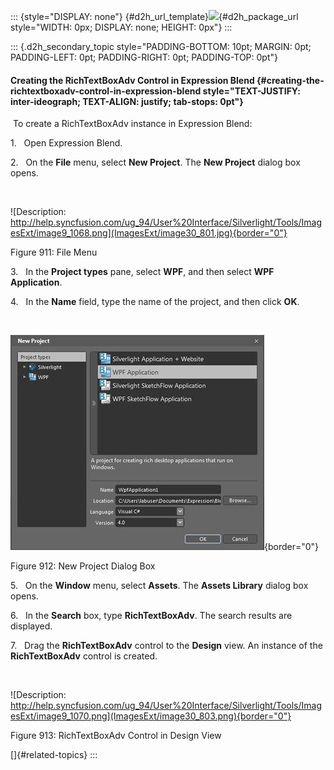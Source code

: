 ::: {style="DISPLAY: none"}
[](ms-xhelp:///?Id=d2h_url_template){#d2h_url_template}![](!package_url!){#d2h_package_url style="WIDTH: 0px; DISPLAY: none; HEIGHT: 0px"}
:::

::: {.d2h_secondary_topic style="PADDING-BOTTOM: 10pt; MARGIN: 0pt; PADDING-LEFT: 0pt; PADDING-RIGHT: 0pt; PADDING-TOP: 0pt"}
#### Creating the RichTextBoxAdv Control in Expression Blend {#creating-the-richtextboxadv-control-in-expression-blend style="TEXT-JUSTIFY: inter-ideograph; TEXT-ALIGN: justify; tab-stops: 0pt"}

 To create a RichTextBoxAdv instance in Expression Blend:

1.   Open Expression Blend.

2.   On the **File** menu, select **New Project**. The **New Project** dialog box opens.

 

![Description: http://help.syncfusion.com/ug_94/User%20Interface/Silverlight/Tools/ImagesExt/image9_1068.png](ImagesExt/image30_801.jpg){border="0"}

Figure 911: File Menu

3.   In the **Project types** pane, select **WPF**, and then select **WPF Application**.

4.   In the **Name** field, type the name of the project, and then click **OK**.

 

![Description: C:\\Users\\labuser\\Desktop\\Rich\\Blendnew.png](ImagesExt/image30_802.jpg){border="0"}

Figure 912: New Project Dialog Box

5.   On the **Window** menu, select **Assets**. The **Assets Library** dialog box opens.

6.   In the **Search** box, type **RichTextBoxAdv**. The search results are displayed.

7.   Drag the **RichTextBoxAdv** control to the **Design** view. An instance of the **RichTextBoxAdv** control is created.

 

![Description: http://help.syncfusion.com/ug_94/User%20Interface/Silverlight/Tools/ImagesExt/image9_1070.png](ImagesExt/image30_803.png){border="0"}

Figure 913: RichTextBoxAdv Control in Design View

[]{#related-topics}
:::
